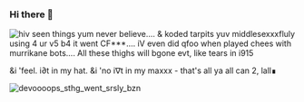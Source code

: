 ### Hi there 👋

<!--
**b0r3dd3v/b0r3dd3v** is a ✨ _special_ ✨ repository because its `README.md` (this file) appears on your GitHub profile.
\\suxxxes-->
![hiv seen things yum never believe.... & koded tarpits yuv middlesexxxfluly using 4 ur v5 b4 it went CF***.... iV even did qfoo when played chees with murrikane bots.... All these thighs will bgone evt, like tears in i915](https://user-images.githubusercontent.com/44746806/112784943-86079680-905b-11eb-9721-5f2e0a014e4b.jpeg)

&i 'feel. i∂t in my hat. &i 'no i∇t in my maxxx - that's all ya all can 2, lall∎


![devoooops_sthg_went_srsly_bzn](https://user-images.githubusercontent.com/44746806/113084168-2689c200-91e6-11eb-8966-205f9ca00af8.jpg)
